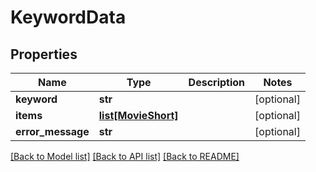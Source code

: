 # KeywordData

## Properties
Name | Type | Description | Notes
------------ | ------------- | ------------- | -------------
**keyword** | **str** |  | [optional] 
**items** | [**list[MovieShort]**](MovieShort.md) |  | [optional] 
**error_message** | **str** |  | [optional] 

[[Back to Model list]](../README.md#documentation-for-models) [[Back to API list]](../README.md#documentation-for-api-endpoints) [[Back to README]](../README.md)

